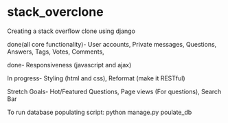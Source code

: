 # stack_overclone
Creating a stack overflow clone using django

done(all core functionality)-
  User accounts,
  Private messages,
  Questions,
  Answers,
  Tags,
  Votes,
  Comments,

done- Responsiveness (javascript and ajax)

In progress-  Styling (html and css),
  Reformat (make it RESTful)
  
Stretch Goals-
  Hot/Featured Questions,
  Page views (For questions),
  Search Bar

To run database populating script: python manage.py poulate_db
